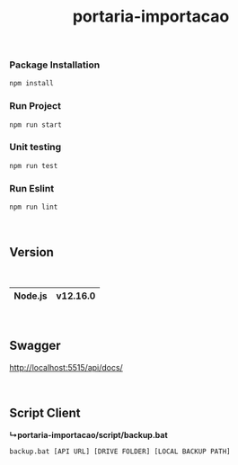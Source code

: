 <h1 align="center">portaria-importacao</h1>

<br>

</div>

<h3 align="justify">Package Installation</h3>

```
npm install
```

<h3 align="justify">Run Project</h3>

```
npm run start
```

<h3 align="justify">Unit testing</h3>

```
npm run test
```

<h3 align="justify">Run Eslint</h3>

```
npm run lint
```

<br>

<h2 align="justify">Version</h2>

<br>

<div align="justify">

Node.js | v12.16.0
--- | --- 

<br>

<h2 align="justify">Swagger</h2>

<a href="http://localhost:5515/api/docs/">http://localhost:5515/api/docs/</a>

<br>
  
<h2 align="justify">Script Client</h2>

<p align="justify">
<b>↳portaria-importacao/script/backup.bat</b>
</p>

```
backup.bat [API URL] [DRIVE FOLDER] [LOCAL BACKUP PATH]
```
